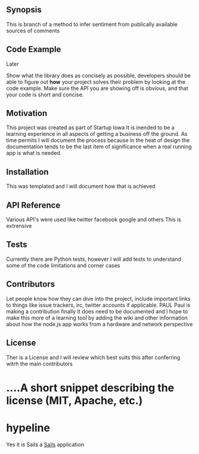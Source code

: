 ## Synopsis
This is branch of a method to infer sentiment from publically available sources of comments

## Code Example

Later

Show what the library does as concisely as possible,
developers should be able to figure out **how** your project solves their problem by looking at the code example.
Make sure the API you are showing off is obvious, and that your code is short and concise.

## Motivation
This project was created as part of Startup Iowa
It is inended to be a learning experience in all aspects of getting a business off the ground.
As time permits I will document the process because in the heat of design the 
documentation tends to be the last item of significance when a real running app is what is needed.

## Installation

This was templated and I will document how that is achieved

## API Reference

Various API's were used like twitter facebook google and others
This is extrensive

## Tests

Currently there are Python tests, however I will add tests to understand some of the code limitations and corner cases

## Contributors

Let people know how they can dive into the project, include important links to things like issue trackers, irc, twitter accounts if applicable.
PAUL
Paul is making a contribution finally
It does need to be documented and I hope to make this more of a learning tool by adding the wiki and other information
about how the node.js app works from a hardware and network perspective

## License
Ther is a License and I will review which best suits this after conferring witrh the main contributors

....A short snippet describing the license (MIT, Apache, etc.)
=======
# hypeline
Yes it is Sails
a [Sails](http://sailsjs.org) application
